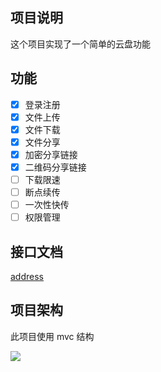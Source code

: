 ## 项目说明

这个项目实现了一个简单的云盘功能



## 功能

* [x] 登录注册
* [x] 文件上传
* [x] 文件下载
* [x] 文件分享
* [x] 加密分享链接
* [x] 二维码分享链接
* [ ] 下载限速
* [ ] 断点续传
* [ ] 一次性快传
* [ ] 权限管理

## 接口文档

[address](https://documenter.getpostman.com/view/10730207/T1DtdaYy)

## 项目架构

此项目使用 mvc 结构

![](https://img2020.cnblogs.com/blog/1823594/202007/1823594-20200730042211576-1233282203.png)
